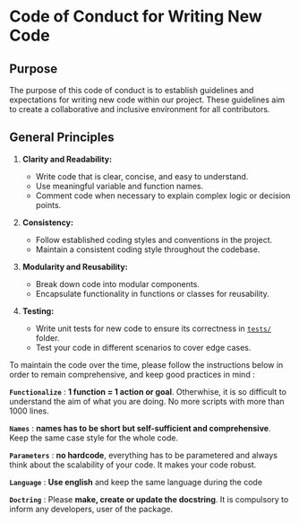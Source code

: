 # Code of Conduct for Writing New Code

## Purpose

The purpose of this code of conduct is to establish guidelines and expectations for writing new code within our project. These guidelines aim to create a collaborative and inclusive environment for all contributors.

## General Principles

1. **Clarity and Readability:**
   - Write code that is clear, concise, and easy to understand.
   - Use meaningful variable and function names.
   - Comment code when necessary to explain complex logic or decision points.

2. **Consistency:**
   - Follow established coding styles and conventions in the project.
   - Maintain a consistent coding style throughout the codebase.

3. **Modularity and Reusability:**
   - Break down code into modular components.
   - Encapsulate functionality in functions or classes for reusability.

4. **Testing:**
   - Write unit tests for new code to ensure its correctness in [`tests/`](/tests/) folder.
   - Test your code in different scenarios to cover edge cases.
  
To maintain the code over the time, please follow the instructions below in order to remain comprehensive, and keep good practices in mind :

**``Functionalize``** : **1 function = 1 action or goal**. Otherwhise, it is so difficult to understand the aim of what you are doing. No more scripts with more than 1000 lines.

**``Names``** : **names has to be short but self-sufficient and comprehensive**. Keep the same case style for the whole code.

**``Parameters``** : **no hardcode**, everything has to be parametered and always think about the scalability of your code. It makes your code robust.

**`Language`** : **Use english** and keep the same language during the code

**`Doctring`** : Please **make, create or update the docstring**. It is compulsory to inform any developers, user of the package.